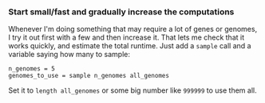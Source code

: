### Start small/fast and gradually increase the computations

Whenever I'm doing something that may require a lot of genes or genomes, I try it out first with a few and then increase it. That lets me check that it works quickly, and estimate the total runtime.
Just add a `sample` call and a variable saying how many to sample:

```
n_genomes = 5
genomes_to_use = sample n_genomes all_genomes
```

Set it to `length all_genomes` or some big number like `999999` to use them all.
